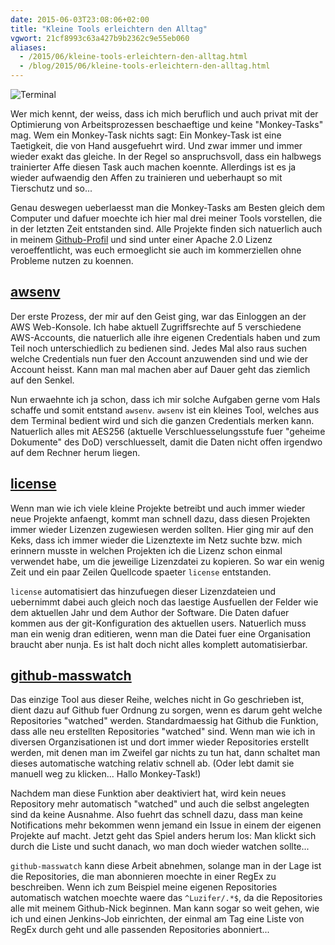 ```yaml
---
date: 2015-06-03T23:08:06+02:00
title: "Kleine Tools erleichtern den Alltag"
vgwort: 21cf8993c63a427b9b2362c9e55eb060
aliases:
  - /2015/06/kleine-tools-erleichtern-den-alltag.html
  - /blog/2015/06/kleine-tools-erleichtern-den-alltag.html
---
```


![Terminal](/uploads/2015/06/03/terminal_820.png)

Wer mich kennt, der weiss, dass ich mich beruflich und auch privat mit der Optimierung von Arbeitsprozessen beschaeftige und keine "Monkey-Tasks" mag. Wem ein Monkey-Task nichts sagt: Ein Monkey-Task ist eine Taetigkeit, die von Hand ausgefuehrt wird. Und zwar immer und immer wieder exakt das gleiche. In der Regel so anspruchsvoll, dass ein halbwegs trainierter Affe diesen Task auch machen koennte. Allerdings ist es ja wieder aufwaendig den Affen zu trainieren und ueberhaupt so mit Tierschutz und so...

Genau deswegen ueberlaesst man die Monkey-Tasks am Besten gleich dem Computer und dafuer moechte ich hier mal drei meiner Tools vorstellen, die in der letzten Zeit entstanden sind. Alle Projekte finden sich natuerlich auch in meinem [Github-Profil](https://github.com/Luzifer?tab=repositories) und sind unter einer Apache 2.0 Lizenz veroeffentlicht, was euch ermoeglicht sie auch im kommerziellen ohne Probleme nutzen zu koennen.

## [awsenv](https://github.com/Luzifer/awsenv)

Der erste Prozess, der mir auf den Geist ging, war das Einloggen an der AWS Web-Konsole. Ich habe aktuell Zugriffsrechte auf 5 verschiedene AWS-Accounts, die natuerlich alle ihre eigenen Credentials haben und zum Teil noch unterschiedlich zu bedienen sind. Jedes Mal also raus suchen welche Credentials nun fuer den Account anzuwenden sind und wie der Account heisst. Kann man mal machen aber auf Dauer geht das ziemlich auf den Senkel.

Nun erwaehnte ich ja schon, dass ich mir solche Aufgaben gerne vom Hals schaffe und somit entstand `awsenv`. `awsenv` ist ein kleines Tool, welches aus dem Terminal bedient wird und sich die ganzen Credentials merken kann. Natuerlich alles mit AES256 (aktuelle Verschluesselungsstufe fuer "geheime Dokumente" des DoD) verschluesselt, damit die Daten nicht offen irgendwo auf dem Rechner herum liegen.

## [license](https://github.com/Luzifer/license)

Wenn man wie ich viele kleine Projekte betreibt und auch immer wieder neue Projekte anfaengt, kommt man schnell dazu, dass diesen Projekten immer wieder Lizenzen zugewiesen werden sollten. Hier ging mir auf den Keks, dass ich immer wieder die Lizenztexte im Netz suchte bzw. mich erinnern musste in welchen Projekten ich die Lizenz schon einmal verwendet habe, um die jeweilige Lizenzdatei zu kopieren. So war ein wenig Zeit und ein paar Zeilen Quellcode spaeter `license` entstanden.

`license` automatisiert das hinzufuegen dieser Lizenzdateien und uebernimmt dabei auch gleich noch das laestige Ausfuellen der Felder wie dem aktuellen Jahr und dem Author der Software. Die Daten dafuer kommen aus der git-Konfiguration des aktuellen users. Natuerlich muss man ein wenig dran editieren, wenn man die Datei fuer eine Organisation braucht aber nunja. Es ist halt doch nicht alles komplett automatisierbar.

## [github-masswatch](https://github.com/Luzifer/github-masswatch)

Das einzige Tool aus dieser Reihe, welches nicht in Go geschrieben ist, dient dazu auf Github fuer Ordnung zu sorgen, wenn es darum geht welche Repositories "watched" werden. Standardmaessig hat Github die Funktion, dass alle neu erstellten Repositories "watched" sind. Wenn man wie ich in diversen Organzisationen ist und dort immer wieder Repositories erstellt werden, mit denen man im Zweifel gar nichts zu tun hat, dann schaltet man dieses automatische watching relativ schnell ab. (Oder lebt damit sie manuell weg zu klicken... Hallo Monkey-Task!)

Nachdem man diese Funktion aber deaktiviert hat, wird kein neues Repository mehr automatisch "watched" und auch die selbst angelegten sind da keine Ausnahme. Also fuehrt das schnell dazu, dass man keine Notifications mehr bekommen wenn jemand ein Issue in einem der eigenen Projekte auf macht. Jetzt geht das Spiel anders herum los: Man klickt sich durch die Liste und sucht danach, wo man doch wieder watchen sollte...

`github-masswatch` kann diese Arbeit abnehmen, solange man in der Lage ist die Repositories, die man abonnieren moechte in einer RegEx zu beschreiben. Wenn ich zum Beispiel meine eigenen Repositories automatisch watchen moechte waere das `^Luzifer/.*$`, da die Repositories alle mit meinem Github-Nick beginnen. Man kann sogar so weit gehen, wie ich und einen Jenkins-Job einrichten, der einmal am Tag eine Liste von RegEx durch geht und alle passenden Repositories abonniert...
